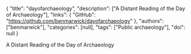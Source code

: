 {
  "title": "dayofarchaeology",
  "description": ["A Distant Reading of the Day of Archaeology"],
  "links": {
    "GitHub": "https://github.com/benmarwick/dayofarchaeology"
  },
  "authors": ["benmarwick"],
  "categories": [null],
  "tags": ["Public archaeology"],
  "doi": null
}

<!-- Generated by csv2md.R – do not edit by hand -->

A Distant Reading of the Day of Archaeology
